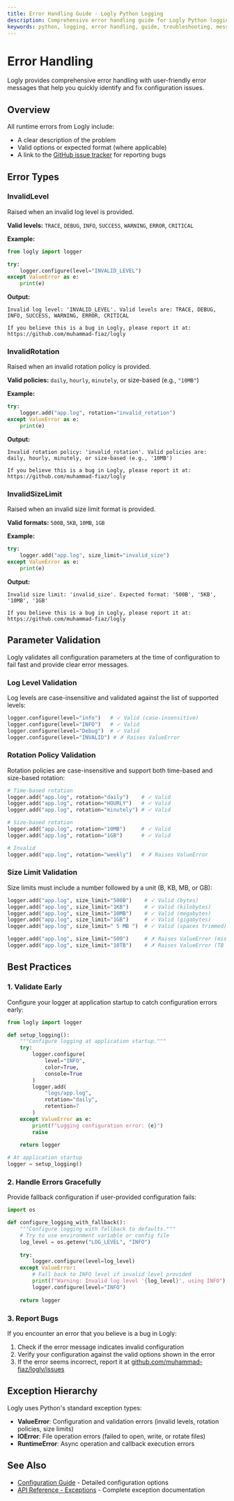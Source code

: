 ```yaml
---
title: Error Handling Guide - Logly Python Logging
description: Comprehensive error handling guide for Logly Python logging library with user-friendly error messages and troubleshooting.
keywords: python, logging, error handling, guide, troubleshooting, messages, logly
---
```


# Error Handling

Logly provides comprehensive error handling with user-friendly error messages that help you quickly identify and fix configuration issues.

## Overview

All runtime errors from Logly include:

- A clear description of the problem
- Valid options or expected format (where applicable)
- A link to the [GitHub issue tracker](https://github.com/muhammad-fiaz/logly) for reporting bugs

## Error Types

### InvalidLevel

Raised when an invalid log level is provided.

**Valid levels:** `TRACE`, `DEBUG`, `INFO`, `SUCCESS`, `WARNING`, `ERROR`, `CRITICAL`

**Example:**

```python
from logly import logger

try:
    logger.configure(level="INVALID_LEVEL")
except ValueError as e:
    print(e)
```

**Output:**

```
Invalid log level: 'INVALID_LEVEL'. Valid levels are: TRACE, DEBUG, INFO, SUCCESS, WARNING, ERROR, CRITICAL

If you believe this is a bug in Logly, please report it at: https://github.com/muhammad-fiaz/logly
```

### InvalidRotation

Raised when an invalid rotation policy is provided.

**Valid policies:** `daily`, `hourly`, `minutely`, or size-based (e.g., `"10MB"`)

**Example:**

```python
try:
    logger.add("app.log", rotation="invalid_rotation")
except ValueError as e:
    print(e)
```

**Output:**

```
Invalid rotation policy: 'invalid_rotation'. Valid policies are: daily, hourly, minutely, or size-based (e.g., '10MB')

If you believe this is a bug in Logly, please report it at: https://github.com/muhammad-fiaz/logly
```

### InvalidSizeLimit

Raised when an invalid size limit format is provided.

**Valid formats:** `500B`, `5KB`, `10MB`, `1GB`

**Example:**

```python
try:
    logger.add("app.log", size_limit="invalid_size")
except ValueError as e:
    print(e)
```

**Output:**

```
Invalid size limit: 'invalid_size'. Expected format: '500B', '5KB', '10MB', '1GB'

If you believe this is a bug in Logly, please report it at: https://github.com/muhammad-fiaz/logly
```

## Parameter Validation

Logly validates all configuration parameters at the time of configuration to fail fast and provide clear error messages.

### Log Level Validation

Log levels are case-insensitive and validated against the list of supported levels:

```python
logger.configure(level="info")   # ✓ Valid (case-insensitive)
logger.configure(level="INFO")   # ✓ Valid
logger.configure(level="Debug")  # ✓ Valid
logger.configure(level="INVALID") # ✗ Raises ValueError
```

### Rotation Policy Validation

Rotation policies are case-insensitive and support both time-based and size-based rotation:

```python
# Time-based rotation
logger.add("app.log", rotation="daily")    # ✓ Valid
logger.add("app.log", rotation="HOURLY")   # ✓ Valid
logger.add("app.log", rotation="minutely") # ✓ Valid

# Size-based rotation
logger.add("app.log", rotation="10MB")     # ✓ Valid
logger.add("app.log", rotation="1GB")      # ✓ Valid

# Invalid
logger.add("app.log", rotation="weekly")   # ✗ Raises ValueError
```

### Size Limit Validation

Size limits must include a number followed by a unit (B, KB, MB, or GB):

```python
logger.add("app.log", size_limit="500B")    # ✓ Valid (bytes)
logger.add("app.log", size_limit="1KB")     # ✓ Valid (kilobytes)
logger.add("app.log", size_limit="10MB")    # ✓ Valid (megabytes)
logger.add("app.log", size_limit="1GB")     # ✓ Valid (gigabytes)
logger.add("app.log", size_limit=" 5 MB ")  # ✓ Valid (spaces trimmed)

logger.add("app.log", size_limit="500")     # ✗ Raises ValueError (missing unit)
logger.add("app.log", size_limit="10TB")    # ✗ Raises ValueError (TB not supported)
```

## Best Practices

### 1. Validate Early

Configure your logger at application startup to catch configuration errors early:

```python
from logly import logger

def setup_logging():
    """Configure logging at application startup."""
    try:
        logger.configure(
            level="INFO",
            color=True,
            console=True
        )
        logger.add(
            "logs/app.log",
            rotation="daily",
            retention=7
        )
    except ValueError as e:
        print(f"Logging configuration error: {e}")
        raise
    
    return logger

# At application startup
logger = setup_logging()
```

### 2. Handle Errors Gracefully

Provide fallback configuration if user-provided configuration fails:

```python
import os

def configure_logging_with_fallback():
    """Configure logging with fallback to defaults."""
    # Try to use environment variable or config file
    log_level = os.getenv("LOG_LEVEL", "INFO")
    
    try:
        logger.configure(level=log_level)
    except ValueError:
        # Fall back to INFO level if invalid level provided
        print(f"Warning: Invalid log level '{log_level}', using INFO")
        logger.configure(level="INFO")
    
    return logger
```

### 3. Report Bugs

If you encounter an error that you believe is a bug in Logly:

1. Check if the error message indicates invalid configuration
2. Verify your configuration against the valid options shown in the error
3. If the error seems incorrect, report it at [github.com/muhammad-fiaz/logly/issues](https://github.com/muhammad-fiaz/logly/issues)

## Exception Hierarchy

Logly uses Python's standard exception types:

- **ValueError**: Configuration and validation errors (invalid levels, rotation policies, size limits)
- **IOError**: File operation errors (failed to open, write, or rotate files)
- **RuntimeError**: Async operation and callback execution errors

## See Also

- [Configuration Guide](../guides/configuration.md) - Detailed configuration options
- [API Reference - Exceptions](../api-reference/exceptions.md) - Complete exception documentation
